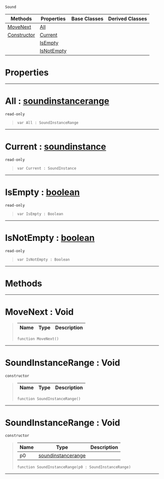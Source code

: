  `Sound`

|Methods|Properties|Base Classes|Derived Classes|
|---|---|---|---|
|[ MoveNext](https://github.com/zeroengineteam/ZeroDocs/blob/master/code_reference/class_reference/soundinstancerange.markdown#movenext-void)|[ All](https://github.com/zeroengineteam/ZeroDocs/blob/master/code_reference/class_reference/soundinstancerange.markdown#all-zero-engine-document)| | |
|[ Constructor](https://github.com/zeroengineteam/ZeroDocs/blob/master/code_reference/class_reference/soundinstancerange.markdown#soundinstancerange-void)|[ Current](https://github.com/zeroengineteam/ZeroDocs/blob/master/code_reference/class_reference/soundinstancerange.markdown#current-zero-engine-docu)| | |
| |[ IsEmpty](https://github.com/zeroengineteam/ZeroDocs/blob/master/code_reference/class_reference/soundinstancerange.markdown#isempty-zero-engine-docu)| | |
| |[ IsNotEmpty](https://github.com/zeroengineteam/ZeroDocs/blob/master/code_reference/class_reference/soundinstancerange.markdown#isnotempty-zero-engine-d)| | |


 #  Properties


---  
 #  All : [soundinstancerange](https://github.com/zeroengineteam/ZeroDocs/blob/master/code_reference/class_reference/soundinstancerange.markdown)

 `read-only`

> 
> ``` lang=cpp, name=Zilch
> var All : SoundInstanceRange


---  
 #  Current : [soundinstance](https://github.com/zeroengineteam/ZeroDocs/blob/master/code_reference/class_reference/soundinstance.markdown)

 `read-only`

> 
> ``` lang=cpp, name=Zilch
> var Current : SoundInstance


---  
 #  IsEmpty : [boolean](https://github.com/zeroengineteam/ZeroDocs/blob/master/code_reference/zilch_base_types/boolean.markdown)

 `read-only`

> 
> ``` lang=cpp, name=Zilch
> var IsEmpty : Boolean


---  
 #  IsNotEmpty : [boolean](https://github.com/zeroengineteam/ZeroDocs/blob/master/code_reference/zilch_base_types/boolean.markdown)

 `read-only`

> 
> ``` lang=cpp, name=Zilch
> var IsNotEmpty : Boolean


---  
 #  Methods


---  
 #  MoveNext : Void

> 
> |Name|Type|Description|
> |---|---|---|
> ``` lang=cpp, name=Zilch
> function MoveNext()
> ``` 


---  
 #  SoundInstanceRange : Void

 `constructor`

> 
> |Name|Type|Description|
> |---|---|---|
> ``` lang=cpp, name=Zilch
> function SoundInstanceRange()
> ``` 


---  
 #  SoundInstanceRange : Void

 `constructor`

> 
> |Name|Type|Description|
> |---|---|---|
> |p0|[soundinstancerange](https://github.com/zeroengineteam/ZeroDocs/blob/master/code_reference/class_reference/soundinstancerange.markdown)| |
> ``` lang=cpp, name=Zilch
> function SoundInstanceRange(p0 : SoundInstanceRange)
> ``` 


---  
 

 